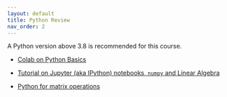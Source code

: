 ```yaml
---
layout: default
title: Python Review
nav_order: 2
---
```



A Python version above 3.8 is recommended for this course.


- [Colab on Python Basics](https://colab.research.google.com/github/DM561/dm561.github.io/blob/master/assets/Python_in_a_Nutshell.ipynb)

- [Tutorial on Jupyter (aka IPython) notebooks, `numpy` and Linear Algebra](https://github.com/DM871/dm871.github.io/blob/main/notebooks/Tutorial.ipynb)

- [Python for matrix operations](https://github.com/DM871/dm871.github.io/blob/main/notebooks/Tutorial4Exam.ipynb)
